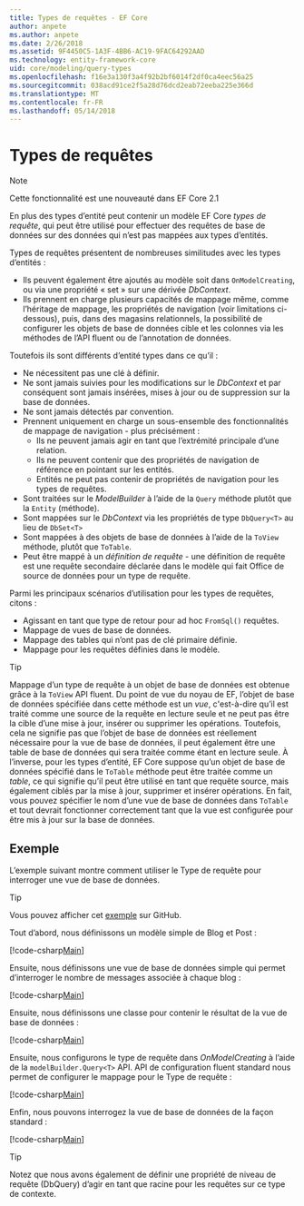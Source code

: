 ```yaml
---
title: Types de requêtes - EF Core
author: anpete
ms.author: anpete
ms.date: 2/26/2018
ms.assetid: 9F4450C5-1A3F-4BB6-AC19-9FAC64292AAD
ms.technology: entity-framework-core
uid: core/modeling/query-types
ms.openlocfilehash: f16e3a130f3a4f92b2bf6014f2df0ca4eec56a25
ms.sourcegitcommit: 038acd91ce2f5a28d76dcd2eab72eeba225e366d
ms.translationtype: MT
ms.contentlocale: fr-FR
ms.lasthandoff: 05/14/2018
---
```

# <a name="query-types"></a>Types de requêtes
> [!NOTE]
> Cette fonctionnalité est une nouveauté dans EF Core 2.1

En plus des types d’entité peut contenir un modèle EF Core _types de requête_, qui peut être utilisé pour effectuer des requêtes de base de données sur des données qui n’est pas mappées aux types d’entités.

Types de requêtes présentent de nombreuses similitudes avec les types d’entités :

- Ils peuvent également être ajoutés au modèle soit dans `OnModelCreating`, ou via une propriété « set » sur une dérivée _DbContext_.
- Ils prennent en charge plusieurs capacités de mappage même, comme l’héritage de mappage, les propriétés de navigation (voir limitations ci-dessous), puis, dans des magasins relationnels, la possibilité de configurer les objets de base de données cible et les colonnes via les méthodes de l’API fluent ou de l’annotation de données.

Toutefois ils sont différents d’entité types dans ce qu’il :

- Ne nécessitent pas une clé à définir.
- Ne sont jamais suivies pour les modifications sur le _DbContext_ et par conséquent sont jamais insérées, mises à jour ou de suppression sur la base de données.
- Ne sont jamais détectés par convention.
- Prennent uniquement en charge un sous-ensemble des fonctionnalités de mappage de navigation - plus précisément :
  - Ils ne peuvent jamais agir en tant que l’extrémité principale d’une relation.
  - Ils ne peuvent contenir que des propriétés de navigation de référence en pointant sur les entités.
  - Entités ne peut pas contenir de propriétés de navigation pour les types de requêtes.
- Sont traitées sur le _ModelBuilder_ à l’aide de la `Query` méthode plutôt que la `Entity` (méthode).
- Sont mappées sur le _DbContext_ via les propriétés de type `DbQuery<T>` au lieu de `DbSet<T>`
- Sont mappées à des objets de base de données à l’aide de la `ToView` méthode, plutôt que `ToTable`.
- Peut être mappé à un _définition de requête_ - une définition de requête est une requête secondaire déclarée dans le modèle qui fait Office de source de données pour un type de requête.

Parmi les principaux scénarios d’utilisation pour les types de requêtes, citons :

- Agissant en tant que type de retour pour ad hoc `FromSql()` requêtes.
- Mappage de vues de base de données.
- Mappage des tables qui n’ont pas de clé primaire définie.
- Mappage pour les requêtes définies dans le modèle.

> [!TIP]
> Mappage d’un type de requête à un objet de base de données est obtenue grâce à la `ToView` API fluent. Du point de vue du noyau de EF, l’objet de base de données spécifiée dans cette méthode est un _vue_, c'est-à-dire qu’il est traité comme une source de la requête en lecture seule et ne peut pas être la cible d’une mise à jour, insérer ou supprimer les opérations. Toutefois, cela ne signifie pas que l’objet de base de données est réellement nécessaire pour la vue de base de données, il peut également être une table de base de données qui sera traitée comme étant en lecture seule. À l’inverse, pour les types d’entité, EF Core suppose qu’un objet de base de données spécifié dans le `ToTable` méthode peut être traitée comme un _table_, ce qui signifie qu’il peut être utilisé en tant que requête source, mais également ciblés par la mise à jour, supprimer et insérer opérations. En fait, vous pouvez spécifier le nom d’une vue de base de données dans `ToTable` et tout devrait fonctionner correctement tant que la vue est configurée pour être mis à jour sur la base de données.

## <a name="example"></a>Exemple

L’exemple suivant montre comment utiliser le Type de requête pour interroger une vue de base de données.

> [!TIP]
> Vous pouvez afficher cet [exemple](https://github.com/aspnet/EntityFrameworkCore/tree/dev/samples/QueryTypes) sur GitHub.

Tout d’abord, nous définissons un modèle simple de Blog et Post :

[!code-csharp[Main](../../../efcore-dev/samples/QueryTypes/Program.cs#Entities)]

Ensuite, nous définissons une vue de base de données simple qui permet d’interroger le nombre de messages associée à chaque blog :

[!code-csharp[Main](../../../efcore-dev/samples/QueryTypes/Program.cs#View)]

Ensuite, nous définissons une classe pour contenir le résultat de la vue de base de données :

[!code-csharp[Main](../../../efcore-dev/samples/QueryTypes/Program.cs#QueryType)]

Ensuite, nous configurons le type de requête dans _OnModelCreating_ à l’aide de la `modelBuilder.Query<T>` API.
API de configuration fluent standard nous permet de configurer le mappage pour le Type de requête :

[!code-csharp[Main](../../../efcore-dev/samples/QueryTypes/Program.cs#Configuration)]

Enfin, nous pouvons interrogez la vue de base de données de la façon standard :

[!code-csharp[Main](../../../efcore-dev/samples/QueryTypes/Program.cs#Query)]

> [!TIP]
> Notez que nous avons également de définir une propriété de niveau de requête (DbQuery) d’agir en tant que racine pour les requêtes sur ce type de contexte.
